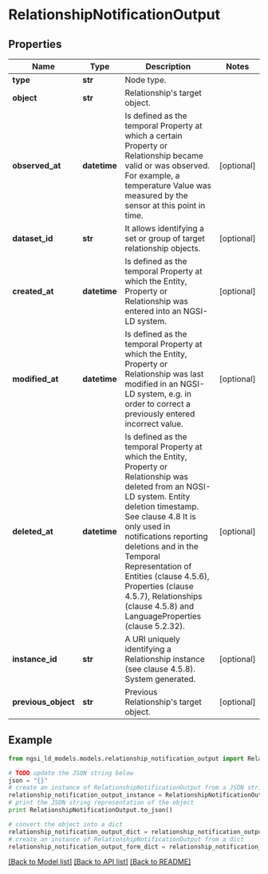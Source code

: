 # RelationshipNotificationOutput


## Properties
Name | Type | Description | Notes
------------ | ------------- | ------------- | -------------
**type** | **str** | Node type.  | 
**object** | **str** | Relationship&#39;s target object.  | 
**observed_at** | **datetime** | Is defined as the temporal Property at which a certain Property or Relationship became valid or was observed. For example, a temperature Value was measured by the sensor at this point in time.  | [optional] 
**dataset_id** | **str** | It allows identifying a set or group of target relationship objects.  | [optional] 
**created_at** | **datetime** | Is defined as the temporal Property at which the Entity, Property or Relationship was entered into an NGSI-LD system.  | [optional] 
**modified_at** | **datetime** | Is defined as the temporal Property at which the Entity, Property or Relationship was last modified in an NGSI-LD system, e.g. in order to correct a previously entered incorrect value.  | [optional] 
**deleted_at** | **datetime** | Is defined as the temporal Property at which the Entity, Property or Relationship was deleted from an NGSI-LD system.  Entity deletion timestamp. See clause 4.8 It is only used in notifications reporting deletions and in the Temporal Representation of Entities (clause 4.5.6), Properties (clause 4.5.7), Relationships (clause 4.5.8) and LanguageProperties (clause 5.2.32).  | [optional] 
**instance_id** | **str** | A URI uniquely identifying a Relationship instance (see clause 4.5.8). System generated.  | [optional] 
**previous_object** | **str** | Previous Relationship&#39;s target object.  | [optional] 

## Example

```python
from ngsi_ld_models.models.relationship_notification_output import RelationshipNotificationOutput

# TODO update the JSON string below
json = "{}"
# create an instance of RelationshipNotificationOutput from a JSON string
relationship_notification_output_instance = RelationshipNotificationOutput.from_json(json)
# print the JSON string representation of the object
print RelationshipNotificationOutput.to_json()

# convert the object into a dict
relationship_notification_output_dict = relationship_notification_output_instance.to_dict()
# create an instance of RelationshipNotificationOutput from a dict
relationship_notification_output_form_dict = relationship_notification_output.from_dict(relationship_notification_output_dict)
```
[[Back to Model list]](../README.md#documentation-for-models) [[Back to API list]](../README.md#documentation-for-api-endpoints) [[Back to README]](../README.md)


